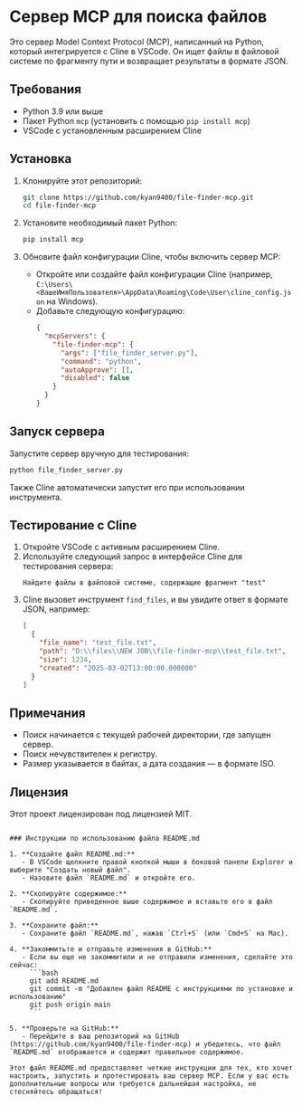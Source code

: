 # Сервер MCP для поиска файлов

Это сервер Model Context Protocol (MCP), написанный на Python, который интегрируется с Cline в VSCode. Он ищет файлы в файловой системе по фрагменту пути и возвращает результаты в формате JSON.

## Требования

- Python 3.9 или выше
- Пакет Python `mcp` (установить с помощью `pip install mcp`)
- VSCode с установленным расширением Cline

## Установка

1. Клонируйте этот репозиторий:
   ```bash
   git clone https://github.com/kyan9400/file-finder-mcp.git
   cd file-finder-mcp
   ```

2. Установите необходимый пакет Python:
   ```bash
   pip install mcp
   ```

3. Обновите файл конфигурации Cline, чтобы включить сервер MCP:
   - Откройте или создайте файл конфигурации Cline (например, `C:\Users\<ВашеИмяПользователя>\AppData\Roaming\Code\User\cline_config.json` на Windows).
   - Добавьте следующую конфигурацию:
     ```json
     {
       "mcpServers": {
         "file-finder-mcp": {
           "args": ["file_finder_server.py"],
           "command": "python",
           "autoApprove": [],
           "disabled": false
         }
       }
     }
     ```

## Запуск сервера

Запустите сервер вручную для тестирования:
```bash
python file_finder_server.py
```
Также Cline автоматически запустит его при использовании инструмента.

## Тестирование с Cline

1. Откройте VSCode с активным расширением Cline.
2. Используйте следующий запрос в интерфейсе Cline для тестирования сервера:
   ```text
   Найдите файлы в файловой системе, содержащие фрагмент "test"
   ```
3. Cline вызовет инструмент `find_files`, и вы увидите ответ в формате JSON, например:
   ```json
   [
     {
       "file_name": "test_file.txt",
       "path": "D:\\files\\NEW JOB\\file-finder-mcp\\test_file.txt",
       "size": 1234,
       "created": "2025-03-02T13:00:00.000000"
     }
   ]
   ```

## Примечания

- Поиск начинается с текущей рабочей директории, где запущен сервер.
- Поиск нечувствителен к регистру.
- Размер указывается в байтах, а дата создания — в формате ISO.

## Лицензия

Этот проект лицензирован под лицензией MIT.
```

### Инструкции по использованию файла README.md

1. **Создайте файл README.md:**
   - В VSCode щелкните правой кнопкой мыши в боковой панели Explorer и выберите "Создать новый файл".
   - Назовите файл `README.md` и откройте его.

2. **Скопируйте содержимое:**
   - Скопируйте приведенное выше содержимое и вставьте его в файл `README.md`.

3. **Сохраните файл:**
   - Сохраните файл `README.md`, нажав `Ctrl+S` (или `Cmd+S` на Mac).

4. **Закоммитьте и отправьте изменения в GitHub:**
   - Если вы еще не закоммитили и не отправили изменения, сделайте это сейчас:
     ```bash
     git add README.md
     git commit -m "Добавлен файл README с инструкциями по установке и использованию"
     git push origin main
     ```

5. **Проверьте на GitHub:**
   - Перейдите в ваш репозиторий на GitHub (https://github.com/kyan9400/file-finder-mcp) и убедитесь, что файл `README.md` отображается и содержит правильное содержимое.

Этот файл README.md предоставляет четкие инструкции для тех, кто хочет настроить, запустить и протестировать ваш сервер MCP. Если у вас есть дополнительные вопросы или требуется дальнейшая настройка, не стесняйтесь обращаться!
